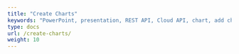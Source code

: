 ```yaml
---
title: "Create Charts"
keywords: "PowerPoint, presentation, REST API, Cloud API, chart, add chart"
type: docs
url: /create-charts/
weight: 10
---
```

